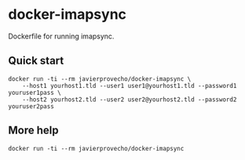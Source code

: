 # docker-imapsync
Dockerfile for running imapsync.

## Quick start

    docker run -ti --rm javierprovecho/docker-imapsync \
    	--host1 yourhost1.tld --user1 user1@yourhost1.tld --password1 youruser1pass \
    	--host2 yourhost2.tld --user2 user2@yourhost2.tld --password2 youruser2pass

## More help

	docker run -ti --rm javierprovecho/docker-imapsync
